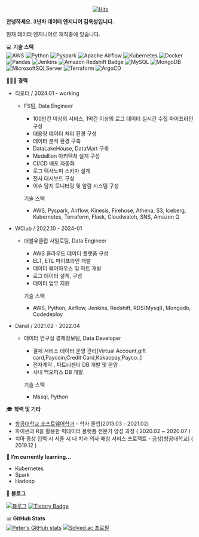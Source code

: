 <div align=center>

[![Hits](https://hits.seeyoufarm.com/api/count/incr/badge.svg?url=https%3A%2F%2Fgithub.com%2FKimuksung&count_bg=%2379C83D&title_bg=%23555555&icon=&icon_color=%23E7E7E7&title=hits&edge_flat=false)](https://hits.seeyoufarm.com)
</div>

<b> 안녕하세요. 3년차 데이터 엔지니어 김욱성입니다. </b>   

현재 데이터 엔지니어로 재직중에 있습니다.

💻 <b>기술 스택</b>   
![AWS](https://img.shields.io/badge/AWS-%23FF9900.svg?style=plastic&logo=amazonwebservices&logoColor=white)
![Python](https://img.shields.io/badge/python-3670A0?style=plastic&logo=python&logoColor=white)
![Pyspark](https://img.shields.io/badge/pyspark-E25A1C?style=plastic&logo=apachespark&logoColor=white)
![Apache Airflow](https://img.shields.io/badge/Apache%20Airflow-017CEE?style=plastic&logo=Apache%20Airflow&logoColor=white)
![Kubernetes](https://img.shields.io/badge/kubernetes-326CE5?style=plastic&logo=kubernetes&logoColor=white)
![Docker](https://img.shields.io/badge/docker-%230db7ed.svg?style=plastic&logo=docker&logoColor=white)
![Pandas](https://img.shields.io/badge/pandas-%23150458.svg?style=plastic&logo=pandas&logoColor=white)
![Jenkins](https://img.shields.io/badge/jenkins-%232C5263.svg?style=plastic&logo=jenkins&logoColor=white)
![Amazon Redshift Badge](https://img.shields.io/badge/Amazon%20Redshift-8C4FFF?logo=amazonredshift&logoColor=fff&style=plastic)
![MySQL](https://img.shields.io/badge/mysql-%2300f.svg?style=plastic&logo=mysql&logoColor=white)
![MongoDB](https://img.shields.io/badge/MongoDB-%234ea94b.svg?style=plastic&logo=mongodb&logoColor=white)
![MicrosoftSQLServer](https://img.shields.io/badge/Microsoft%20SQL%20Server-CC2927?style=plastic&logo=microsoft%20sql%20server&logoColor=white)
![Terraform](https://img.shields.io/badge/Terraform-844FBA?style=plastic&logo=Terraform&logoColor=white)
![ArgoCD](https://img.shields.io/badge/Argocd-EF7B4D?style=plastic&logo=argo&logoColor=white)

</div>

👨🏻‍💻 <b>경력</b>
- 티오더 / 2024.01 - working
  - FS팀, Data Engineer
    - 100만건 이상의 서비스, 1억건 이상의 로그 데이터 실시간 수집 파이프라인 구성
    - 대용량 데이터 처리 환경 구성
    - 데이터 분석 환경 구축
    - DataLakeHouse, DataMart 구축
    - Medallion 아키텍처 설계 구성
    - CI/CD 배포 자동화
    - 로그 텍사노미 스키마 설계
    - 전사 대시보드 구성
    - 이슈 탐지 모니터링 및 알람 시스템 구성
      
    기술 스택
    - AWS, Pyspark, Airflow, Kinesis, Firehose, Athena, S3, Iceberg, Kubernetes, Terraform, Flask, Cloudwatch, SNS, Amazon Q
      
- WClub / 2022.10 - 2024-01
  - 더블유클럽 사일로팀, Data Engineer
    - AWS 클라우드 데이터 플랫폼 구성
    - ELT, ETL 파이프라인 개발
    - 데이터 웨어하우스 및 마트 개발
    - 로그 데이터 설계, 구성
    - 데이터 업무 지원
      
    기술 스택
    - AWS, Python, Airflow, Jenkins, Redshift, RDS(Mysql), Mongodb, Codedeploy
- Danal / 2021.02 - 2022.04
  - 데이터 연구실 결제정보팀, Data Developer
    - 결제 서비스 데이터 운영 관리[Virtual Account,gift card,Paycoin,Credit Card,Kakaopay,Payco..]
    - 전자계약 , 파트너센터 DB 개발 및 운영
    - 사내 백오피스 DB 개발
      
    기술 스택
    - Mssql, Python

🎓 <b>학력 및 기타</b>
- [항공대학교 소프트웨어학과](http://www.hangkong.ac.kr/web/index.do) - 학사 졸업(2013.03 - 2021.02)
- 파이썬과 R을 활용한 빅데이터 플랫폼 전문가 양성 과정 ( 2020.02 ~ 2020.07 )
- 치아 증상 입력 시 서울 시 내 치과 의사 매칭 서비스 프로젝트 - 금상[항공대학교] ( 2019.12 )

🌱 <b>I’m currently learning...</b>    
- Kubernetes
- Spark
- Hadoop

📔 <b>블로그</b>

[![블로그](http://img.shields.io/badge/-githubio-black?style=flat-square&logo=블로그&link=https://kimuksung.github.io/)](https://kimuksung.github.io/)
[![Tistory Badge](https://img.shields.io/badge/Tistory-000?logo=tistory&logoColor=fff&style=flat)](https://dortmoot.tistory.com/)

📊 <b>GitHub Stats</b>   
[![Peter's GitHub stats](https://github-readme-stats.vercel.app/api?username=Kimuksung&count_private=true&include_all_commits=true&show_icons=true&hide=issues)]()
[![Solved.ac
프로필](http://mazassumnida.wtf/api/generate_badge?boj=kimuksung2)](https://solved.ac/kimuksung2)

